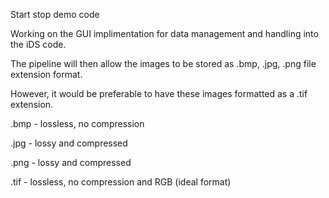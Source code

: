 Start stop demo code

Working on the GUI implimentation for data management and handling into the iDS code.

The pipeline will then allow the images to be stored as .bmp, .jpg, .png file extension format.

However, it would be preferable to have these images formatted as a .tif extension.

.bmp - lossless, no compression

.jpg - lossy and compressed

.png - lossy and compressed

.tif - lossless, no compression and RGB (ideal format)